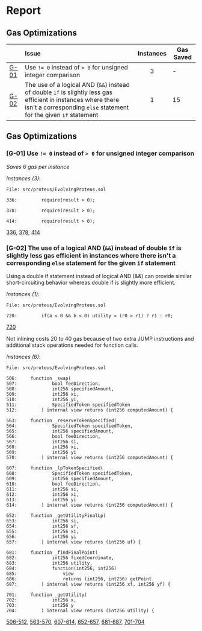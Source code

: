 # Report



## Gas Optimizations


| |Issue|Instances|Gas Saved|
|-|:-|:-:|-|
| [G-01](#G-01) | Use `!= 0` instead of `> 0` for unsigned integer comparison | 3 | -
| [G-02](#G-02) | The use of a logical AND (`&&`) instead of double `if` is slightly less gas efficient in instances where there isn't a corresponding `else` statement for the given `if` statement | 1 | 15

## Gas Optimizations

### <a name="G-01"></a>[G-01] Use `!= 0` instead of `> 0` for unsigned integer comparison
*Saves 6 gas per instance*

*Instances (3)*:

```solidity
File: src/proteus/EvolvingProteus.sol

336:         require(result > 0);

378:         require(result > 0);

414:         require(result > 0);

```

[336](https://github.com/code-423n4/2023-08-shell/blob/main/src/proteus/EvolvingProteus.sol#L336), [378](https://github.com/code-423n4/2023-08-shell/blob/main/src/proteus/EvolvingProteus.sol#L378), [414](https://github.com/code-423n4/2023-08-shell/blob/main/src/proteus/EvolvingProteus.sol#L414)

### <a name="G-02"></a>[G-02] The use of a logical AND (`&&`) instead of double `if` is slightly less gas efficient in instances where there isn't a corresponding `else` statement for the given `if` statement
Using a double if statement instead of logical AND (&&) can provide similar short-circuiting behavior whereas double if is slightly more efficient.

*Instances (1)*:

```solidity
File: src/proteus/EvolvingProteus.sol

720:         if(a < 0 && b < 0) utility = (r0 > r1) ? r1 : r0;

```

[720](https://github.com/code-423n4/2023-08-shell/blob/main/src/proteus/EvolvingProteus.sol#L720)

Not inlining costs 20 to 40 gas because of two extra JUMP instructions and additional stack operations needed for function calls.

*Instances (6)*:

```solidity
File: src/proteus/EvolvingProteus.sol

506:     function _swap(
507:             bool feeDirection,
508:             int256 specifiedAmount,
509:             int256 xi,
510:             int256 yi,
511:             SpecifiedToken specifiedToken
512:         ) internal view returns (int256 computedAmount) {

563:     function _reserveTokenSpecified(
564:             SpecifiedToken specifiedToken,
565:             int256 specifiedAmount,
566:             bool feeDirection,
567:             int256 si,
568:             int256 xi,
569:             int256 yi
570:         ) internal view returns (int256 computedAmount) {

607:     function _lpTokenSpecified(
608:             SpecifiedToken specifiedToken,
609:             int256 specifiedAmount,
610:             bool feeDirection,
611:             int256 si,
612:             int256 xi,
613:             int256 yi
614:         ) internal view returns (int256 computedAmount) {

652:     function _getUtilityFinalLp(
653:             int256 si,
654:             int256 sf,
655:             int256 xi,
656:             int256 yi
657:         ) internal view returns (int256 uf) {

681:     function _findFinalPoint(
682:             int256 fixedCoordinate,
683:             int256 utility,
684:             function(int256, int256)
685:                 view
686:                 returns (int256, int256) getPoint
687:         ) internal view returns (int256 xf, int256 yf) {

701:     function _getUtility(
702:             int256 x,
703:             int256 y
704:         ) internal view returns (int256 utility) {

```

[506-512](https://github.com/code-423n4/2023-08-shell/blob/main/src/proteus/EvolvingProteus.sol#L506-L512), [563-570](https://github.com/code-423n4/2023-08-shell/blob/main/src/proteus/EvolvingProteus.sol#L563-L570), [607-614](https://github.com/code-423n4/2023-08-shell/blob/main/src/proteus/EvolvingProteus.sol#L607-L614), [652-657](https://github.com/code-423n4/2023-08-shell/blob/main/src/proteus/EvolvingProteus.sol#L652-L657), [681-687](https://github.com/code-423n4/2023-08-shell/blob/main/src/proteus/EvolvingProteus.sol#L681-L687), [701-704](https://github.com/code-423n4/2023-08-shell/blob/main/src/proteus/EvolvingProteus.sol#L701-L704)